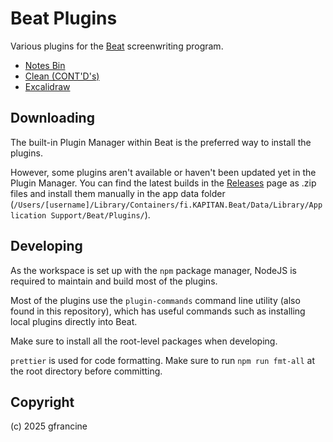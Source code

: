 # Beat Plugins

Various plugins for the [Beat](https://github.com/lmparppei/Beat) screenwriting program.

- [Notes Bin](notes-bin)
- [Clean (CONT'D's)](clean-contds)
- [Excalidraw](excalidraw)

## Downloading

The built-in Plugin Manager within Beat is the preferred way to install the plugins.

However, some plugins aren't available or haven't been updated yet in the Plugin Manager. You can find the latest builds in the [Releases](https://github.com/gfrancine/beat-plugins/releases) page as .zip files and install them manually in the app data folder (`/Users/[username]/Library/Containers/fi.KAPITAN.Beat/Data/Library/Application Support/Beat/Plugins/`).

## Developing

As the workspace is set up with the `npm` package manager, NodeJS is required to maintain and build most of the plugins.

Most of the plugins use the `plugin-commands` command line utility (also found in this repository), which has useful commands such as installing local plugins directly into Beat.

Make sure to install all the root-level packages when developing.

`prettier` is used for code formatting. Make sure to run `npm run fmt-all` at the root directory before committing.

## Copyright

(c) 2025 gfrancine
